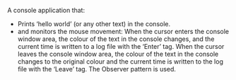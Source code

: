 A console application that:
- Prints ‘hello world’ (or any other text) in the console.
- and monitors the mouse movement: 
When the cursor enters the console window area, the colour of the text in the console changes, and the current time is written to a log file with the ‘Enter’ tag.
When the cursor leaves the console window area, the colour of the text in the console changes to the original colour and the current time is written to the log file with the ‘Leave’ tag.
The Observer pattern is used.
